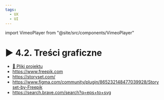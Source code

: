 ```yaml
---
tags:
  - UX
  - UI
---
```


import VimeoPlayer from "@site/src/components/VimeoPlayer"

# ▶️ 4.2. Treści graficzne

<VimeoPlayer videoId="639221317" />

- [💾 Pliki projektu](/download/courses/web-design/graphic-content.zip)
- https://www.freepik.com
- https://storyset.com/
- https://www.figma.com/community/plugin/865232148477039928/Storyset-by-Freepik
- https://search.brave.com/search?q=eps+to+svg
